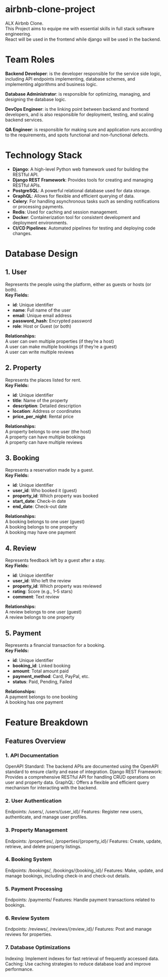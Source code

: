 # airbnb-clone-project
ALX Airbnb Clone.  
This Project aims to equipe me with essential skills in full stack software engineering.  
React will be used in the frontend while django will be used in the backend.  

# Team Roles
**Backend Developer**: is the developer responsible for the service side logic, including API endpoints implementing, database schemes, and implementing algorithms and business logic.  

**Database Administrator**: is responsible for optimizing, managing, and designing the database logic.  

**DevOps Engineer**: is the linking point between backend and frontend developers, and is also responsible for deployment, testing, and scaling backend services.

**QA Engineer**: is responsible for making sure and application runs according to the requirements, and spots functional and non-functional defects.

# Technology Stack
- **Django**: A high-level Python web framework used for building the RESTful API.
- **Django REST Framework**: Provides tools for creating and managing RESTful APIs.
- **PostgreSQL**: A powerful relational database used for data storage.
- **GraphQL**: Allows for flexible and efficient querying of data.
- **Celery**: For handling asynchronous tasks such as sending notifications or processing payments.
- **Redis**: Used for caching and session management.
- **Docker**: Containerization tool for consistent development and deployment environments.
- **CI/CD Pipelines**: Automated pipelines for testing and deploying code changes.

# Database Design
## **1. User**
Represents the people using the platform, either as guests or hosts (or both).  
**Key Fields:**
  - **id**: Unique identifier
  - **name**: Full name of the user
  - **email**: Unique email address
  - **password_hash**: Encrypted password
  - **role**: Host or Guest (or both)

**Relationships:**  
A user can own multiple properties (if they’re a host)  
A user can make multiple bookings (if they’re a guest)  
A user can write multiple reviews  

## **2. Property**  
Represents the places listed for rent.  
**Key Fields:**
  - **id**: Unique identifier
  - **title**: Name of the property
  - **description**: Detailed description
  - **location**: Address or coordinates
  - **price_per_night**: Rental price

**Relationships:**  
A property belongs to one user (the host)  
A property can have multiple bookings  
A property can have multiple reviews  

## **3. Booking**  
Represents a reservation made by a guest.  
**Key Fields:**
  - **id**: Unique identifier
  - **user_id**: Who booked it (guest)
  - **property_id**: Which property was booked
  - **start_date**: Check-in date
  - **end_date**: Check-out date

**Relationships:**  
A booking belongs to one user (guest)  
A booking belongs to one property  
A booking may have one payment  

## **4. Review**  
Represents feedback left by a guest after a stay.  
**Key Fields:**
  - **id**: Unique identifier
  - **user_id**: Who left the review
  - **property_id**: Which property was reviewed
  - **rating**: Score (e.g., 1–5 stars)
  - **comment**: Text review

**Relationships:**  
A review belongs to one user (guest)  
A review belongs to one property  

## **5. Payment**  
Represents a financial transaction for a booking.  
**Key Fields:**
  - **id**: Unique identifier
  - **booking_id**: Linked booking
  - **amount**: Total amount paid
  - **payment_method**: Card, PayPal, etc.
  - **status**: Paid, Pending, Failed

**Relationships:**  
A payment belongs to one booking  
A booking has one payment  

# Feature Breakdown
## Features Overview
### 1. API Documentation
OpenAPI Standard: The backend APIs are documented using the OpenAPI standard to ensure clarity and ease of integration.
Django REST Framework: Provides a comprehensive RESTful API for handling CRUD operations on user and property data.
GraphQL: Offers a flexible and efficient query mechanism for interacting with the backend.
### 2. User Authentication
Endpoints: /users/, /users/{user_id}/
Features: Register new users, authenticate, and manage user profiles.
### 3. Property Management
Endpoints: /properties/, /properties/{property_id}/
Features: Create, update, retrieve, and delete property listings.
### 4. Booking System
Endpoints: /bookings/, /bookings/{booking_id}/
Features: Make, update, and manage bookings, including check-in and check-out details.
### 5. Payment Processing
Endpoints: /payments/
Features: Handle payment transactions related to bookings.
### 6. Review System
Endpoints: /reviews/, /reviews/{review_id}/
Features: Post and manage reviews for properties.
### 7. Database Optimizations
Indexing: Implement indexes for fast retrieval of frequently accessed data.
Caching: Use caching strategies to reduce database load and improve performance.
